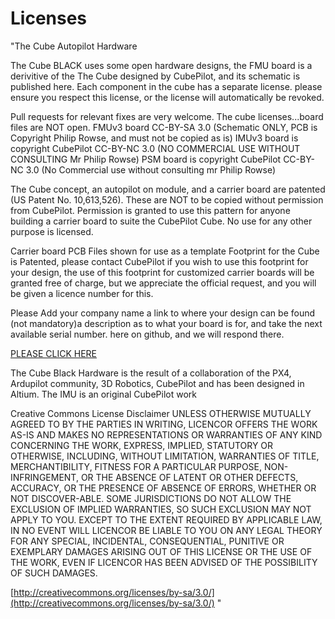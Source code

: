 # Licenses

"The Cube Autopilot Hardware

The Cube BLACK uses some open hardware designs, the FMU board is a derivitive of the The Cube designed by CubePilot, and its schematic is published here. Each component in the cube has a separate license. please ensure you respect this license, or the license will automatically be revoked.

Pull requests for relevant fixes are very welcome. The cube licenses...board files are NOT open. FMUv3 board CC-BY-SA 3.0 (Schematic ONLY, PCB is Copyright Philip Rowse, and must not be copied as is) IMUv3 board is copyright CubePilot CC-BY-NC 3.0 (NO COMMERCIAL USE WITHOUT CONSULTING Mr Philip Rowse) PSM board is copyright CubePilot CC-BY-NC 3.0 (No Commercial use without consulting mr Philip Rowse)

The Cube concept, an autopilot on module, and a carrier board are patented (US Patent No. 10,613,526). These are NOT to be copied without permission from CubePilot. Permission is granted to use this pattern for anyone building a carrier board to suite the CubePilot Cube. No use for any other purpose is licensed.

Carrier board PCB Files shown for use as a template Footprint for the Cube is Patented, please contact CubePilot if you wish to use this footprint for your design, the use of this footprint for customized carrier boards will be granted free of charge, but we appreciate the official request, and you will be given a licence number for this.

Please Add your company name a link to where your design can be found (not mandatory)a description as to what your board is for, and take the next available serial number. here on github, and we will respond there.

[PLEASE CLICK HERE](https://github.com/proficnc/The-Cube/blob/master/CB_REV_C_Altium/Carrier%20board%20footprint%20approval)

The Cube Black Hardware is the result of a collaboration of the PX4, Ardupilot community, 3D Robotics, CubePilot and has been designed in Altium. The IMU is an original CubePilot work

Creative Commons License Disclaimer UNLESS OTHERWISE MUTUALLY AGREED TO BY THE PARTIES IN WRITING, LICENCOR OFFERS THE WORK AS-IS AND MAKES NO REPRESENTATIONS OR WARRANTIES OF ANY KIND CONCERNING THE WORK, EXPRESS, IMPLIED, STATUTORY OR OTHERWISE, INCLUDING, WITHOUT LIMITATION, WARRANTIES OF TITLE, MERCHANTIBILITY, FITNESS FOR A PARTICULAR PURPOSE, NON-INFRINGEMENT, OR THE ABSENCE OF LATENT OR OTHER DEFECTS, ACCURACY, OR THE PRESENCE OF ABSENCE OF ERRORS, WHETHER OR NOT DISCOVER-ABLE. SOME JURISDICTIONS DO NOT ALLOW THE EXCLUSION OF IMPLIED WARRANTIES, SO SUCH EXCLUSION MAY NOT APPLY TO YOU. EXCEPT TO THE EXTENT REQUIRED BY APPLICABLE LAW, IN NO EVENT WILL LICENCOR BE LIABLE TO YOU ON ANY LEGAL THEORY FOR ANY SPECIAL, INCIDENTAL, CONSEQUENTIAL, PUNITIVE OR EXEMPLARY DAMAGES ARISING OUT OF THIS LICENSE OR THE USE OF THE WORK, EVEN IF LICENCOR HAS BEEN ADVISED OF THE POSSIBILITY OF SUCH DAMAGES.

[http://creativecommons.org/licenses/by-sa/3.0/](http://creativecommons.org/licenses/by-sa/3.0/) "
